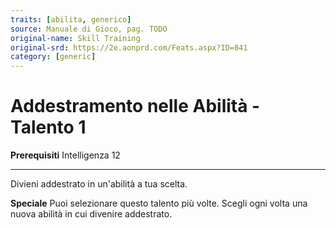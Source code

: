 ```yaml
---
traits: [abilita, generico]
source: Manuale di Gioco, pag. TODO
original-name: Skill Training
original-srd: https://2e.aonprd.com/Feats.aspx?ID=841
category: [generic]
---
```


# Addestramento nelle Abilità - Talento 1

**Prerequisiti** Intelligenza 12

---

Divieni addestrato in un'abilità a tua scelta.

**Speciale** Puoi selezionare questo talento più volte. Scegli ogni volta una
nuova abilità in cui divenire addestrato.
